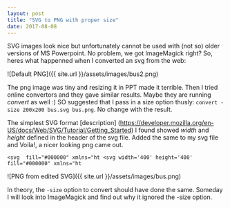 ```yaml
---
layout: post
title: "SVG to PNG with proper size"
date: 2017-08-08
---
```

SVG images look nice but unfortunately cannot be used with (not so) older versions of MS Powerpoint. No problem, we got ImageMagick right? So, heres what happenned when I converted an svg from the web:

![Default PNG]({{ site.url }}/assets/images/bus2.png)

The png image was tiny and resizing it in PPT made it terrible. Then I tried online convertors and they gave similar results. Maybe they are running *convert* as well :) SO suggested that I pass in a size option thusly: `convert -size 200x200 bus.svg bus.png`. No change with the result. 

The simplest SVG format [description] (https://developer.mozilla.org/en-US/docs/Web/SVG/Tutorial/Getting_Started) I found showed *width* and *height* defined in the header of the svg file. Added the same to my svg file and Voila!, a nicer looking png came out.

`<svg  fill="#000000" xmlns="ht
<svg width='400' height='400' fill="#000000" xmlns="ht`

![PNG from edited SVG]({{ site.url }}/assets/images/bus.png)

In theory, the `-size` option to convert should have done the same. Someday I will look into ImageMagick and find out why it ignored the -size option.
